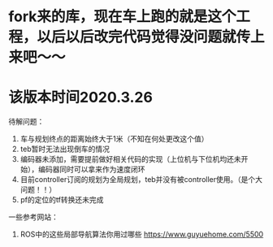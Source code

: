 # fork来的库，现在车上跑的就是这个工程，以后以后改完代码觉得没问题就传上来吧～～
# 该版本时间2020.3.26 

待解问题：
1. 车与规划终点的距离始终大于1米（不知在何处更改这个值）
2. teb暂时无法出现倒车的情况
3. 编码器未添加，需要提前做好相关代码的实现（上位机与下位机均还未开始），编码器同时可以拿来作为速度闭环
4. 目前controller订阅的规划为全局规划，teb并没有被controller使用。（是个大问题！！）
5. pf的定位的tf转换还未完成

一些参考网站：
1. ROS中的这些局部导航算法你用过哪些 https://www.guyuehome.com/5500

